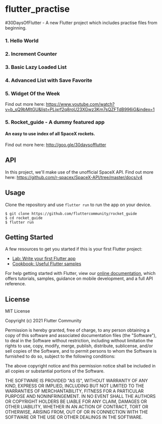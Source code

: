 # flutter_practise

#30DaysOfFlutter - A new Flutter project which includes practise files from beginning.

### 1. Hello World
### 2. Increment Counter
### 3. Basic Lazy Loaded List
### 4. Advanced List with Save Favorite
### 5. Widget Of the Week
Find out more here: https://www.youtube.com/watch?v=b_sQ9bMltGU&list=PLjxrf2q8roU23XGwz3Km7sQZFTdB996iG&index=1

### 5. Rocket_guide - A dummy featured app

#### An easy to use index of all SpaceX rockets.
Find out more here: http://goo.gle/30daysofflutter

## API

In this project, we'll make use of the unofficial SpaceX API. Find out more here: https://github.com/r-spacex/SpaceX-API/tree/master/docs/v4

## Usage

Clone the repository and use `flutter run` to run the app on your device.

```shell
$ git clone https://github.com/fluttercommunity/rocket_guide
$ cd rocket_guide
$ flutter run
```

## Getting Started

A few resources to get you started if this is your first Flutter project:

- [Lab: Write your first Flutter app](https://flutter.dev/docs/get-started/codelab)
- [Cookbook: Useful Flutter samples](https://flutter.dev/docs/cookbook)

For help getting started with Flutter, view our
[online documentation](https://flutter.dev/docs), which offers tutorials,
samples, guidance on mobile development, and a full API reference.


## License

MIT License

Copyright (c) 2021 Flutter Community

Permission is hereby granted, free of charge, to any person obtaining a copy
of this software and associated documentation files (the "Software"), to deal
in the Software without restriction, including without limitation the rights
to use, copy, modify, merge, publish, distribute, sublicense, and/or sell
copies of the Software, and to permit persons to whom the Software is
furnished to do so, subject to the following conditions:

The above copyright notice and this permission notice shall be included in all
copies or substantial portions of the Software.

THE SOFTWARE IS PROVIDED "AS IS", WITHOUT WARRANTY OF ANY KIND, EXPRESS OR
IMPLIED, INCLUDING BUT NOT LIMITED TO THE WARRANTIES OF MERCHANTABILITY,
FITNESS FOR A PARTICULAR PURPOSE AND NONINFRINGEMENT. IN NO EVENT SHALL THE
AUTHORS OR COPYRIGHT HOLDERS BE LIABLE FOR ANY CLAIM, DAMAGES OR OTHER
LIABILITY, WHETHER IN AN ACTION OF CONTRACT, TORT OR OTHERWISE, ARISING FROM,
OUT OF OR IN CONNECTION WITH THE SOFTWARE OR THE USE OR OTHER DEALINGS IN THE
SOFTWARE.